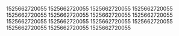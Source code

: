 1525662720055
1525662720055
1525662720055
1525662720055
1525662720055
1525662720055
1525662720055
1525662720055
1525662720055
1525662720055
1525662720055
1525662720055
1525662720055
1525662720055
1525662720055